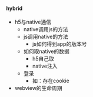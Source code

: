 #### hybrid
* h5与native通信
    * native调用js的方法
    * js调用native的方法
        * js如何得到app的版本号
    * 如何取native的数据
        * h5自己取
        * native注入
    * 登录
        * 如：存在cookie
* webview的生命周期

